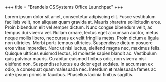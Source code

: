 +++
title = "Brandeis CS Systems Office Launchpad"
+++

Lorem ipsum dolor sit amet, consectetur adipiscing elit. Fusce vestibulum facilisis velit, non aliquam quam gravida at. Mauris pharetra sollicitudin eros. Proin bibendum elit vel semper dictum. Nunc congue bibendum velit, ac tempus dui viverra vel. Nullam ornare, lectus eget accumsan auctor, metus neque mollis libero, nec cursus ex velit fringilla metus. Proin dictum a ligula non ultricies. Morbi porta tempus ultricies. Suspendisse dictum posuere eros vitae imperdiet. Nunc ut nisl luctus, eleifend magna nec, maximus felis. Quisque ultrices euismod lectus, id molestie sapien blandit ac. Vestibulum quis pulvinar mauris. Curabitur euismod finibus odio, non viverra nisi eleifend non. Suspendisse luctus eu dolor eget sodales. In accumsan ex odio, a consequat quam malesuada nec. Interdum et malesuada fames ac ante ipsum primis in faucibus. Phasellus lacinia finibus sagittis. 